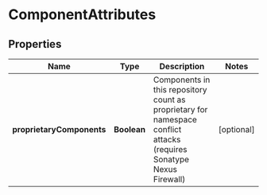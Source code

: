 
# ComponentAttributes

## Properties
Name | Type | Description | Notes
------------ | ------------- | ------------- | -------------
**proprietaryComponents** | **Boolean** | Components in this repository count as proprietary for namespace conflict attacks (requires Sonatype Nexus Firewall) |  [optional]



